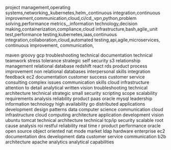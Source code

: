 
project management,operating systems,networking,,kubernetes,helm,,continuous integration,continuous improvement,communication,cloud,ci/cd,,vpn,python,problem solving,performance metrics,,,information technology,decision making,containerization,compliance,cloud infrastructure,bash,agile,,unit test,performance testing,kubernetes,iaas,continuous integration,collaboration,cloud,automated testing,api,agile,microservices, continuous improvement, communication,


maven
groovy
gcp
troubleshooting
technical documentation
technical
teamwork
stress tolerance
strategic
self
security
s3
relationship management
relational database
redshift
react
rds
product
process improvement
non relational databases
interpersonal skills
integration
feedback
ec2
documentation
customer success
customer service
consulting
complex issues
communication skills
cloud infrastructure
attention to detail
analytical
written
vision
troubleshooting
technical architecture
technical
strategic
small
security
scripting
scope
scalability
requirements analysis
reliability
product
paas
oracle
mysql
leadership
information technology
high availability
go
distributed applications
development
design patterns
data
computer science
communication
cloud infrastructure
cloud computing
architecture
application development
vision
ubuntu
tomcat
technical architecture
technical
tcp/ip
security
scalable
root cause analysis
roi
restful
reliability
real time
r
product
performance
oracle
open source
object oriented
nat
mode
market
ldap
hardware
enterprise
ec2
documentation
dns
development
data
customer service
communication
b2b
architecture
apache
analytics
analytical capabilities
